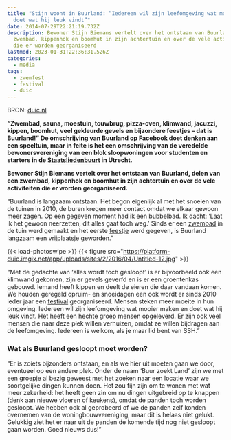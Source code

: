 ```yaml
---
title: "Stijn woont in Buurland: “Iedereen wil zijn leefomgeving wat mooier maken en
  doet wat hij leuk vindt”"
date: 2014-07-29T22:21:19.732Z
description: Bewoner Stijn Biemans vertelt over het ontstaan van Buurland, delen van een
  zwembad, kippenhok en boomhut in zijn achtertuin en over de vele activiteiten
  die er worden georganiseerd
lastmod: 2023-01-31T22:36:31.526Z
categories:
  - media
tags:
  - zwemfest
  - festival
  - duic
---
```


BRON: [duic.nl](https://www.duic.nl/wonen/stijn-biemans-woont-in-buurland-iedereen-wil-zijn-leefomgeving-wat-mooier-maken-en-doet-wat-hij-leuk-vindt/)

**“Zwembad, sauna, moestuin, touwbrug, pizza-oven, klimwand, jacuzzi, kippen, boomhut, veel gekleurde gevels en bijzondere feestjes – dat is Buurland!” De omschrijving van Buurland op Facebook doet denken aan een speeltuin, maar in feite is het een omschrijving van de veredelde bewonersvereniging van een blok sloopwoningen voor studenten en starters in de [Staatsliedenbuurt](https://www.google.nl/maps/place/Staatsliedenbuurt,+Utrecht/@52.103501,5.1172165,16z/data=!3m1!4b1!4m2!3m1!1s0x47c66f3f25e8f5ab:0xaf4f2ddc2ab22cb0) in Utrecht.** 

**Bewoner Stijn Biemans vertelt over het ontstaan van Buurland, delen van een zwembad, kippenhok en boomhut in zijn achtertuin en over de vele activiteiten die er worden georganiseerd.**
<!--more-->
“Buurland is langzaam ontstaan. Het begon eigenlijk al met het snoeien van de tuinen in 2010, de buren kregen meer contact omdat we elkaar gewoon meer zagen. Op een gegeven moment had ik een bubbelbad. Ik dacht: ‘Laat ik het gewoon neerzetten, dit alles gaat toch weg.’ Sinds er een [zwembad](/buurtinbeeld/zwembad/) in de tuin werd gemaakt en het eerste [feestje](/zwemfest/2010/) werd gegeven, is Buurland langzaam een vrijplaatsje geworden.”

{{< load-photoswipe >}}
{{< figure src="https://platform-duic.imgix.net/app/uploads/sites/2/2016/04/Untitled-12.jpg" >}}


“Met de gedachte van ‘alles wordt toch gesloopt’ is er bijvoorbeeld ook een klimwand gekomen, zijn er gevels geverfd en is er een groentenkas gebouwd. Iemand heeft kippen en deelt de eieren die daar vandaan komen. We houden geregeld opruim- en snoeidagen een ook wordt er sinds 2010 ieder jaar een [festival](/zwemfest/) georganiseerd. Mensen steken meer moeite in hun omgeving. Iedereen wil zijn leefomgeving wat mooier maken en doet wat hij leuk vindt. Het heeft een hechte groep mensen opgeleverd. Er zijn ook veel mensen die naar deze plek willen verhuizen, omdat ze willen bijdragen aan de leefomgeving. Iedereen is welkom, als je maar lid bent van SSH.”


### **Wat als Buurland gesloopt moet worden?**

“Er is zoiets bijzonders ontstaan, en als we hier uit moeten gaan we door, eventueel op een andere plek. Onder de naam ‘Buur zoekt Land’ zijn we met een groepje al bezig geweest met het zoeken naar een locatie waar we soortgelijke dingen kunnen doen. Het zou fijn zijn om te wonen met wat meer zekerheid: het heeft geen zin om nu dingen uitgebreid op te knappen (denk aan nieuwe vloeren of keukens), omdat de panden toch worden gesloopt. We hebben ook al geprobeerd of we de panden zelf konden overnemen van de woningbouwvereniging, maar dit is helaas niet gelukt. Gelukkig ziet het er naar uit de panden de komende tijd nog niet gesloopt gaan worden. Goed nieuws dus!”